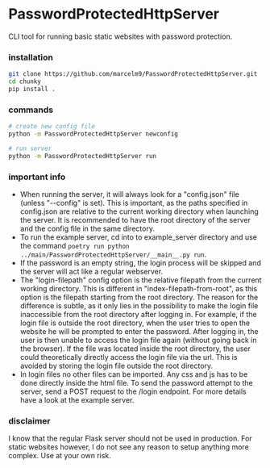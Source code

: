 # PasswordProtectedHttpServer
CLI tool for running basic static websites with password protection.

### installation
```bash
git clone https://github.com/marcelm9/PasswordProtectedHttpServer.git
cd chunky
pip install .
```

### commands
```bash
# create new config file
python -m PasswordProtectedHttpServer newconfig

# run server
python -m PasswordProtectedHttpServer run
```

### important info
- When running the server, it will always look for a "config.json" file (unless "--config" is set). This is important, as the paths specified in config.json are relative to the current working directory when launching the server. It is recommended to have the root directory of the server and the config file in the same directory.
- To run the example server, cd into to example_server directory and use the command `poetry run python ../main/PasswordProtectedHttpServer/__main__.py run`.
- If the password is an empty string, the login process will be skipped and the server will act like a regular webserver.
- The "login-filepath" config option is the relative filepath from the current working directory. This is different in "index-filepath-from-root", as this option is the filepath starting from the root directory. The reason for the difference is subtle, as it only lies in the possibility to make the login file inaccessible from the root directory after logging in. For example, if the login file is outside the root directory, when the user tries to open the website he will be prompted to enter the password. After logging in, the user is then unable to access the login file again (without going back in the browser). If the file was located inside the root directory, the user could theoretically directly access the login file via the url. This is avoided by storing the login file outside the root directory.
- In login files no other files can be imported. Any css and js has to be done directly inside the html file. To send the password attempt to the server, send a POST request to the /login endpoint. For more details have a look at the example server.

### disclaimer
I know that the regular Flask server should not be used in production. For static websites however, I do not see any reason to setup anything more complex. Use at your own risk.
